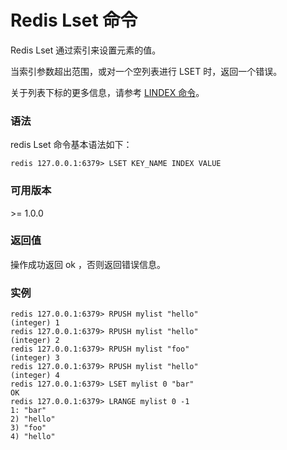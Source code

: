 # Redis Lset 命令

Redis Lset 通过索引来设置元素的值。

当索引参数超出范围，或对一个空列表进行 LSET 时，返回一个错误。

关于列表下标的更多信息，请参考 [LINDEX 命令](https://www.runoob.com/redis/lists-lindex.html)。

### 语法

redis Lset 命令基本语法如下：

```
redis 127.0.0.1:6379> LSET KEY_NAME INDEX VALUE
```

### 可用版本

\>= 1.0.0

### 返回值

操作成功返回 ok ，否则返回错误信息。

### 实例

```
redis 127.0.0.1:6379> RPUSH mylist "hello"
(integer) 1
redis 127.0.0.1:6379> RPUSH mylist "hello"
(integer) 2
redis 127.0.0.1:6379> RPUSH mylist "foo"
(integer) 3
redis 127.0.0.1:6379> RPUSH mylist "hello"
(integer) 4
redis 127.0.0.1:6379> LSET mylist 0 "bar"
OK
redis 127.0.0.1:6379> LRANGE mylist 0 -1
1: "bar"
2) "hello"
3) "foo"
4) "hello"
```